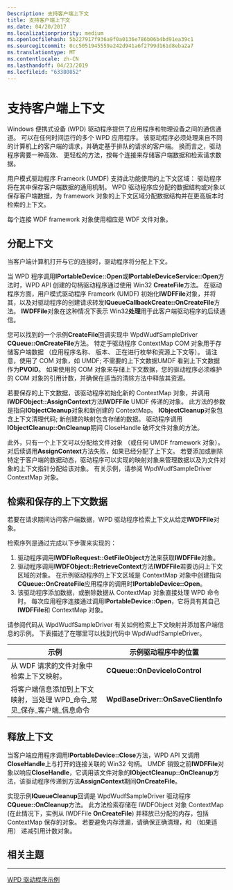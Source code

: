 ```yaml
---
Description: 支持客户端上下文
title: 支持客户端上下文
ms.date: 04/20/2017
ms.localizationpriority: medium
ms.openlocfilehash: 5b227917f936a9f0a0136e786b06b4bd91ea39c1
ms.sourcegitcommit: 0cc5051945559a242d941a6f2799d161d8eba2a7
ms.translationtype: MT
ms.contentlocale: zh-CN
ms.lasthandoff: 04/23/2019
ms.locfileid: "63380852"
---
```

# <a name="supporting-client-contexts"></a>支持客户端上下文


Windows 便携式设备 (WPD) 驱动程序提供了应用程序和物理设备之间的通信通道。 可以在任何时间运行的多个 WPD 应用程序。 该驱动程序必须处理来自不同的计算机上的客户端的请求，并确定基于排队的请求的客户端。 换而言之，驱动程序需要一种高效、 更轻松的方法，按每个连接来存储客户端数据和检索请求数据。

用户模式驱动程序 Frameork (UMDF) 支持此功能使用的上下文区域： 驱动程序将在其中保存客户端数据的通用机制。 WPD 驱动程序应分配的数据结构或对象以保存客户端数据，为 framework 对象的上下文区域分配数据结构并在更高版本时检索的上下文。

每个连接 WDF framework 对象使用相应是 WDF 文件对象。

## <a name="span-idassigningthecontextspanspan-idassigningthecontextspanspan-idassigningthecontextspanassigning-the-context"></a><span id="Assigning_the_Context"></span><span id="assigning_the_context"></span><span id="ASSIGNING_THE_CONTEXT"></span>分配上下文


当客户端计算机打开与它的连接时，驱动程序将分配上下文。

当 WPD 程序调用**IPortableDevice::Open**或**IPortableDeviceService::Open**方法时，WPD API 创建的句柄驱动程序通过使用 Win32 **CreateFile**方法。 在驱动程序方面，用户模式驱动程序 Frameork (UMDF) 初始化**IWDFFile**对象，并将其，以及对驱动程序的创建请求转发**IQueueCallbackCreate::OnCreateFile**方法。 **IWDFFile**对象在这种情况下表示 Win32**处理**用于此客户端驱动程序的后续通信。

您可以找到的一个示例**CreateFile**回调实现中 WpdWudfSampleDriver **CQueue::OnCreateFile**方法。 特定于驱动程序 ContextMap COM 对象用于存储客户端数据 （应用程序名称、 版本、 正在进行枚举和资源上下文等）。 请注意，使用了 COM 对象，如 UMDF; 不需要的上下文数据UMDF 看到上下文数据作为**PVOID**。 如果使用的 COM 对象来存储上下文数据，您的驱动程序必须维护的 COM 对象的引用计数，并确保在适当的清除方法中释放其资源。

若要保存的上下文数据，该驱动程序初始化新的 ContextMap 对象，并调用**IWDFObject::AssignContext**方法**IWDFFile** UMDF 传递的对象。 此方法的参数是指向**IObjectCleanup**对象和新创建的 ContextMap。 **IObjectCleanup**对象包含上下文清理代码; 新创建的映射包含存储的数据。 驱动程序调用**IObjectCleanup::OnCleanup**期间 CloseHandle 破坏文件对象的方法。

此外，只有一个上下文可以分配给文件对象 （或任何 UMDF framework 对象）。 对后续调用**AssignContext**方法失败，如果已经分配了上下文。 若要添加或删除特定于客户端的数据动态，驱动程序可以实现的映射对象来管理数据以及为文件对象的上下文指针分配给该对象。 有关示例，请参阅 WpdWudfSampleDriver ContextMap 对象。

## <a name="span-idretrievingandsavingcontextdataspanspan-idretrievingandsavingcontextdataspanspan-idretrievingandsavingcontextdataspanretrieving-and-saving-context-data"></a><span id="Retrieving_and_Saving_Context_Data"></span><span id="retrieving_and_saving_context_data"></span><span id="RETRIEVING_AND_SAVING_CONTEXT_DATA"></span>检索和保存的上下文数据


若要在请求期间访问客户端数据，WPD 驱动程序检索上下文从给定**IWDFFile**对象。

检索序列是通过完成以下步骤来实现的：

1.  驱动程序调用**IWDFIoRequest::GetFileObject**方法来获取**IWDFFile**对象。
2.  驱动程序调用**IWDFObject::RetrieveContext**方法**IWDFFile**若要访问上下文区域的对象。 在示例驱动程序的上下文区域是 ContextMap 对象中创建指向**CQueue::OnCreateFile**应用程序的调用时**IPortableDevice::Open**。
3.  该驱动程序添加数据，或删除数据从 ContextMap 对象直接处理 WPD 命令时。 每次应用程序连接通过调用**IPortableDevice::Open**，它将具有其自己**IWDFFile**和 ContextMap 对象。

请参阅代码从 WpdWudfSampleDriver 有关如何检索上下文映射并添加客户端信息的示例。 下表描述了在哪里可以找到代码中 WpdWudfSampleDriver。

| 示例                                                                                                                  | 示例驱动程序中的位置           |
|--------------------------------------------------------------------------------------------------------------------------|-------------------------------------|
| 从 WDF 请求的文件对象中检索上下文映射。                                                     | **CQueue::OnDeviceIoControl**       |
| 将客户端信息添加到上下文映射，当处理 WPD\_命令\_常见\_保存\_客户端\_信息命令 | **WpdBaseDriver::OnSaveClientInfo** |

 

## <a name="span-idreleasingthecontextspanspan-idreleasingthecontextspanspan-idreleasingthecontextspanreleasing-the-context"></a><span id="Releasing_the_Context"></span><span id="releasing_the_context"></span><span id="RELEASING_THE_CONTEXT"></span>释放上下文


当客户端应用程序调用**IPortableDevice::Close**方法，WPD API 又调用**CloseHandle**上与打开的连接关联的 Win32 句柄。 UMDF 销毁之前**IWDFFile**对象以响应**CloseHandle**，它调用该文件对象的**IObjectCleanup::OnCleanup**方法，该驱动程序传递到方法**AssignContext**期间**OnCreateFile**。

实现示例**IQueueCleanup**回调是 WpdWudfSampleDriver 驱动程序**CQueue::OnCleanup**方法。 此方法检索存储在 IWDFObject 对象 ContextMap (在此情况下，实例从 IWDFFile **OnCreateFile**) 并释放已分配的内存，包括 ContextMap 保存的对象。 若要避免内存泄漏，请确保正确清理，和 （如果适用） 递减引用计数对象。

## <a name="span-idrelatedtopicsspanrelated-topics"></a><span id="related_topics"></span>相关主题


****
[WPD 驱动程序示例](the-wpd-driver-samples.md)

 

 





